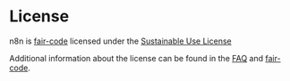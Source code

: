 # License

n8n is [fair-code](http://faircode.io) licensed under the [Sustainable Use License](https://github.com/n8n-io/n8n/blob/master/LICENSE.md)

Additional information about the license can be found in the [FAQ](faq.md#license) and [fair-code](http://faircode.io).
